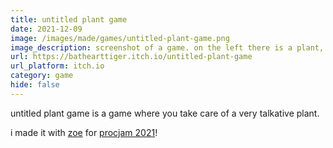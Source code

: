 ```yaml
---
title: untitled plant game
date: 2021-12-09
image: /images/made/games/untitled-plant-game.png
image_description: screenshot of a game. on the left there is a plant, on the right there is a log of the plant saying things.
url: https://bathearttiger.itch.io/untitled-plant-game
url_platform: itch.io
category: game
hide: false
---
```


untitled plant game is a game where you take care of a very talkative plant.

i made it with [zoe](https://zoe.kittycat.homes) for [procjam 2021](https://www.procjam.com/)!
